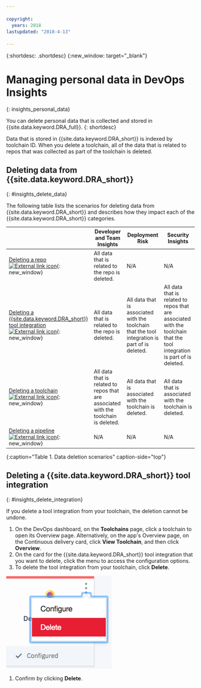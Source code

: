 ```yaml
---

copyright:
  years: 2018
lastupdated: "2018-4-13"

---
```


{:shortdesc: .shortdesc}
{:new_window: target="_blank"}

# Managing personal data in DevOps Insights
{: insights_personal_data}

You can delete personal data that is collected and stored in {{site.data.keyword.DRA_full}}.
{: shortdesc}

Data that is stored in {{site.data.keyword.DRA_short}} is indexed by toolchain ID. When you delete a toolchain, all of the data that is related to repos that was collected as part of the toolchain is deleted.

## Deleting data from {{site.data.keyword.DRA_short}}
{: #insights_delete_data}

The following table lists the scenarios for deleting data from {{site.data.keyword.DRA_short}} and describes how they impact each of the {{site.data.keyword.DRA_short}} categories.

|  | Developer and Team Insights | Deployment Risk | Security Insights |
|---------|-------------|-------------|-------------|
| [Deleting a repo ![External link icon](../../icons/launch-glyph.svg "External link icon")](/docs/services/ContinuousDelivery/cd_personal_data.html#managing_grit_data){: new_window} |	All data that is related to the repo is deleted.  | N/A | N/A |
| [Deleting a {{site.data.keyword.DRA_short}} tool integration ![External link icon](../../icons/launch-glyph.svg "External link icon")](/docs/services/ContinuousDelivery/cd_personal_data.html#managing_toolchains){: new_window} |	All data that is related to the repo is deleted.  | All data that is associated with the toolchain that the tool integration is part of is deleted. | All data that is related to repos that are associated with the toolchain that the tool integration is part of is deleted.  |
| [Deleting a toolchain ![External link icon](../../icons/launch-glyph.svg "External link icon")](/docs/services/ContinuousDelivery/cd_personal_data.html#managing_toolchains){: new_window} | All data that is related to repos that are associated with the toolchain is deleted. | All data that is associated with the toolchain is deleted.  | All data that is associated with the toolchain is deleted. |
| [Deleting a pipeline ![External link icon](../../icons/launch-glyph.svg "External link icon")](/docs/services/ContinuousDelivery/cd_personal_data.html#managing_pipeline_data){: new_window} | N/A | N/A | N/A |
{:caption="Table 1. Data deletion scenarios" caption-side="top"}

## Deleting a {{site.data.keyword.DRA_short}} tool integration
{: #insights_delete_integration}

If you delete a tool integration from your toolchain, the deletion cannot be undone.

1. On the DevOps dashboard, on the **Toolchains** page, click a toolchain to open its Overview page. Alternatively, on the app's Overview page, on the Continuous delivery card, click **View Toolchain**, and then click **Overview**.
1. On the card for the {{site.data.keyword.DRA_short}} tool integration that you want to delete, click the menu to access the configuration options.
1. To delete the tool integration from your toolchain, click **Delete**.

  ![Configuration menu](images/delete_insights_integration.png)

1. Confirm by clicking **Delete**. 
